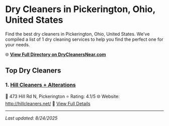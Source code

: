 # Dry Cleaners in Pickerington, Ohio, United States

Find the best dry cleaners in Pickerington, Ohio, United States. We've compiled a list of 1 dry cleaning services to help you find the perfect one for your needs.

🌐 **[View Full Directory on DryCleanersNear.com](https://drycleanersnear.com/city/US/Ohio/Pickerington)**

## Top Dry Cleaners

### 1. [Hill Cleaners + Alterations](https://drycleanersnear.com/dryCleaner/689aa0702abe37ea0a65642e/hill-cleaners-alterations)
📍 473 Hill Rd N, Pickerington
⭐ Rating: 4.1/5
🌐 Website: http://hillcleaners.net/
🔗 [View Full Details](https://drycleanersnear.com/dryCleaner/689aa0702abe37ea0a65642e/hill-cleaners-alterations)


---

*Last updated: 8/24/2025*
